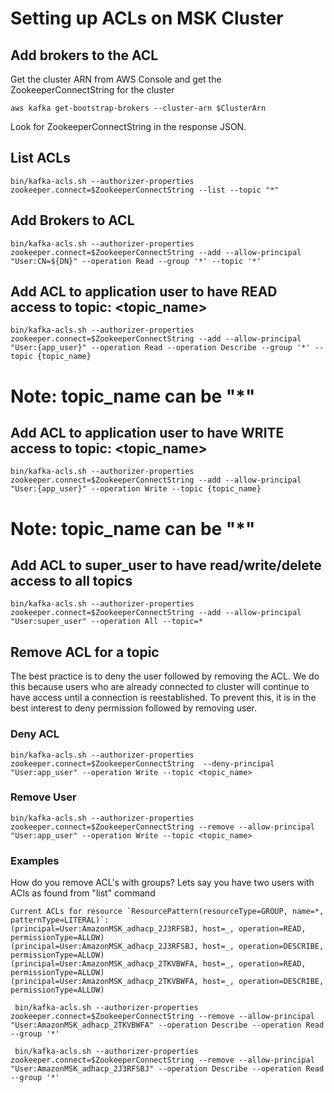 # Setting up ACLs on MSK Cluster

## Add brokers to the ACL

Get the cluster ARN from AWS Console and get the ZookeeperConnectString for the cluster

```
aws kafka get-bootstrap-brokers --cluster-arn $ClusterArn
```

Look for ZookeeperConnectString in the response JSON.

## List ACLs

```
bin/kafka-acls.sh --authorizer-properties zookeeper.connect=$ZookeeperConnectString --list --topic "*"
```

## Add Brokers to ACL

```
bin/kafka-acls.sh --authorizer-properties zookeeper.connect=$ZookeeperConnectString --add --allow-principal "User:CN=${DN}" --operation Read --group '*' --topic '*'
```

## Add ACL to application user to have READ access to topic: <topic_name>

```
bin/kafka-acls.sh --authorizer-properties zookeeper.connect=$ZookeeperConnectString --add --allow-principal "User:{app_user}" --operation Read --operation Describe --group '*' --topic {topic_name}
```

# Note: topic_name can be "*"

## Add ACL to application user to have WRITE access to topic: <topic_name>

```
bin/kafka-acls.sh --authorizer-properties zookeeper.connect=$ZookeeperConnectString --add --allow-principal "User:{app_user}" --operation Write --topic {topic_name}
```

# Note: topic_name can be "*"

## Add ACL to super_user to have read/write/delete access to all topics

```
bin/kafka-acls.sh --authorizer-properties zookeeper.connect=$ZookeeperConnectString --add --allow-principal "User:super_user" --operation All --topic=*
```

## Remove ACL for a topic

The best practice is to deny the user followed by removing the ACL. We do this because users who are already connected to cluster will continue to have access until a connection is reestablished. To
prevent this, it is in the best interest to deny permission followed by removing user.

### Deny ACL

```
bin/kafka-acls.sh --authorizer-properties zookeeper.connect=$ZookeeperConnectString  --deny-principal "User:app_user" --operation Write --topic <topic_name>
```

### Remove User

```
bin/kafka-acls.sh --authorizer-properties zookeeper.connect=$ZookeeperConnectString --remove --allow-principal "User:app_user" --operation Write --topic <topic_name>
```

### Examples

How do you remove ACL's with groups? Lets say you have two users with ACls as found from "list" command

```
Current ACLs for resource `ResourcePattern(resourceType=GROUP, name=*, patternType=LITERAL)`:
(principal=User:AmazonMSK_adhacp_2J3RFSBJ, host=_, operation=READ, permissionType=ALLOW)
(principal=User:AmazonMSK_adhacp_2J3RFSBJ, host=_, operation=DESCRIBE, permissionType=ALLOW)
(principal=User:AmazonMSK_adhacp_2TKVBWFA, host=_, operation=READ, permissionType=ALLOW)
(principal=User:AmazonMSK_adhacp_2TKVBWFA, host=_, operation=DESCRIBE, permissionType=ALLOW)
```

```
 bin/kafka-acls.sh --authorizer-properties zookeeper.connect=$ZookeeperConnectString --remove --allow-principal "User:AmazonMSK_adhacp_2TKVBWFA" --operation Describe --operation Read --group '*'
```

```
 bin/kafka-acls.sh --authorizer-properties zookeeper.connect=$ZookeeperConnectString --remove --allow-principal "User:AmazonMSK_adhacp_2J3RFSBJ" --operation Describe --operation Read --group '*'
```
